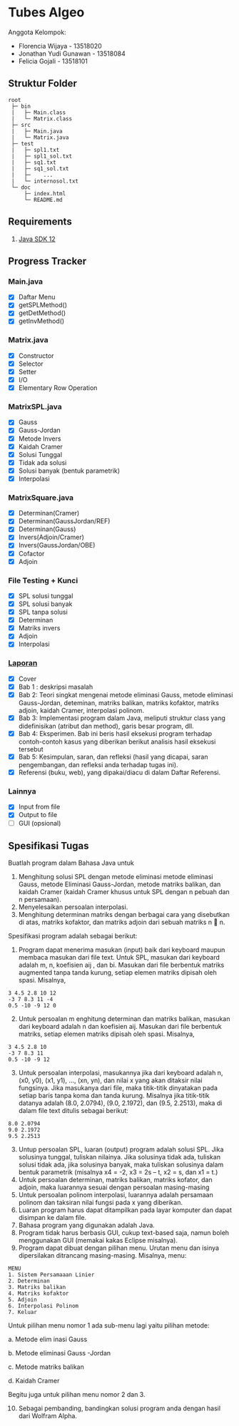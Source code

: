 # Tubes Algeo

Anggota Kelompok:
- Florencia Wijaya - 13518020
- Jonathan Yudi Gunawan - 13518084
- Felicia Gojali - 13518101

## Struktur Folder
```
root
 ├─ bin
 |   ├─ Main.class
 |   └─ Matrix.class
 ├─ src
 |   ├─ Main.java
 |   └─ Matrix.java
 ├─ test
 |   ├─ spl1.txt
 |   ├─ spl1_sol.txt
 |   ├─ sq1.txt
 |   ├─ sq1_sol.txt
 |   ├─    ...
 |   └─ internosol.txt
 └─ doc
     ├─ index.html
     └─ README.md
```

## Requirements
1. [Java SDK 12](https://www.oracle.com/technetwork/java/javase/downloads/jdk12-downloads-5295953.html)

## Progress Tracker
### Main.java
  - [x] Daftar Menu
  - [x] getSPLMethod()
  - [x] getDetMethod()
  - [x] getInvMethod()
  
 ### Matrix.java
  - [x] Constructor
  - [x] Selector
  - [x] Setter
  - [x] I/O
  - [x] Elementary Row Operation
  
 ### MatrixSPL.java
  - [x] Gauss
  - [x] Gauss-Jordan
  - [x] Metode Invers
  - [x] Kaidah Cramer
  - [x] Solusi Tunggal
  - [x] Tidak ada solusi
  - [x] Solusi banyak (bentuk parametrik)
  - [x] Interpolasi
  
 ### MatrixSquare.java
  - [x] Determinan(Cramer)
  - [x] Determinan(GaussJordan/REF)
  - [x] Determinan(Gauss)
  - [x] Invers(Adjoin/Cramer)
  - [x] Invers(GaussJordan/OBE)
  - [x] Cofactor
  - [x] Adjoin
  
 ### File Testing + Kunci
  - [x] SPL solusi tunggal
  - [x] SPL solusi banyak
  - [x] SPL tanpa solusi
  - [x] Determinan
  - [x] Matriks invers
  - [x] Adjoin
  - [x] Interpolasi 
  
 ### [Laporan](https://docs.google.com/document/d/1cTYE0Pc5u0voAtmANKqlEoI5vR4JmfMVTUiB3ySZthE/edit?usp=sharing)
  - [x] Cover
  - [x] Bab 1 : deskripsi masalah
  - [x] Bab 2: Teori singkat mengenai metode eliminasi Gauss, metode eliminasi Gauss-Jordan, deteminan, matriks balikan, matriks kofaktor, matriks adjoin, kaidah Cramer, interpolasi polinom.
  - [x] Bab 3: Implementasi program dalam Java, meliputi struktur class yang didefinisikan (atribut dan method), garis besar program, dll.
  - [x] Bab 4: Eksperimen. Bab ini beris hasil eksekusi program terhadap contoh-contoh kasus yang diberikan berikut analisis hasil eksekusi tersebut
  - [x] Bab 5: Kesimpulan, saran, dan refleksi (hasil yang dicapai, saran pengembangan, dan refleksi anda terhadap tugas ini).
  - [x] Referensi (buku, web), yang dipakai/diacu di dalam Daftar Referensi.
 
 ### Lainnya
  - [x] Input from file
  - [x] Output to file
  - [ ] GUI (opsional)

## Spesifikasi Tugas
Buatlah program dalam Bahasa Java untuk
1. Menghitung solusi SPL dengan metode eliminasi metode eliminasi Gauss, metode Eliminasi Gauss-Jordan, metode matriks balikan, dan kaidah Cramer (kaidah Cramer khusus untuk SPL dengan n pebuah dan n persamaan).
2. Menyelesaikan persoalan interpolasi.
3. Menghitung determinan matriks dengan berbagai cara yang disebutkan di atas, matriks kofaktor, dan matriks adjoin dari sebuah matriks n  n.

Spesifikasi program adalah sebagai berikut:
1. Program dapat menerima masukan (input) baik dari keyboard maupun membaca masukan dari file text. Untuk SPL, masukan dari keyboard adalah m, n, koefisien aij , dan bi. Masukan dari file berbentuk matriks augmented tanpa tanda kurung, setiap elemen matriks dipisah oleh spasi. Misalnya,
```
3 4.5 2.8 10 12
-3 7 8.3 11 -4
0.5 -10 -9 12 0
```

2. Untuk persoalan m
enghitung determinan dan matriks balikan, masukan dari keyboard adalah n dan koefisien aij. Masukan dari file berbentuk matriks, setiap elemen matriks dipisah oleh spasi. Misalnya,
```
3 4.5 2.8 10
-3 7 8.3 11
0.5 -10 -9 12
```

3. Untuk persoalan interpolasi, masukannya jika dari keyboard adalah n, (x0, y0), (x1, y1), ..., (xn, yn), dan nilai x yang akan ditaksir nilai fungsinya. Jika masukanya dari file, maka titik-titik dinyatakan pada setiap baris tanpa koma dan tanda kurung. Misalnya jika titik-titik datanya adalah (8.0, 2.0794), (9.0, 2.1972), dan (9.5, 2.2513), maka di dalam file text ditulis sebagai berikut:
```
8.0 2.0794
9.0 2.1972
9.5 2.2513
```

3. Untup persoalan SPL, luaran (output) program adalah solusi SPL. Jika solusinya tunggal, tuliskan nilainya. Jika solusinya tidak ada, tuliskan solusi tidak ada, jika solusinya banyak, maka tuliskan solusinya dalam bentuk parametrik (misalnya x4 = -2, x3 = 2s – t, x2 = s, dan x1 = t.)
4. Untuk persoalan determinan, matriks balikan, matriks kofator, dan adjoin, maka luarannya sesuai dengan persoalan masing-masing
5. Untuk persoalan polinom interpolasi, luarannya adalah persamaan polinom dan taksiran nilai fungsi pada x yang diberikan.
6. Luaran program harus dapat ditampilkan pada layar komputer dan dapat disimpan ke dalam file.
7. Bahasa program yang digunakan adalah Java.
8. Program tidak harus berbasis GUI, cukup text-based saja, namun boleh menggunakan GUI (memakai kakas Eclipse misalnya).
9. Program dapat dibuat dengan pilihan menu. Urutan menu dan isinya dipersilakan ditrancang masing-masing. Misalnya, menu:
```
MENU
1. Sistem Persamaaan Linier
2. Determinan
3. Matriks balikan
4. Matriks kofaktor
5. Adjoin
6. Interpolasi Polinom
7. Keluar
```

Untuk pilihan menu nomor 1 ada sub-menu lagi yaitu pilihan metode:

a. Metode elim inasi Gauss

b. Metode eliminasi Gauss -Jordan

c. Metode matriks balikan

d. Kaidah Cramer

Begitu juga untuk pilihan menu nomor 2 dan 3.

10. Sebagai pembanding, bandingkan solusi program anda dengan hasil dari Wolfram Alpha.
